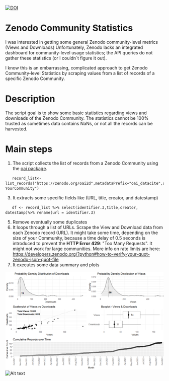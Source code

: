 
[![DOI](https://zenodo.org/badge/DOI/10.5281/zenodo.10033314.svg)](https://doi.org/10.5281/zenodo.10033314)

# Zenodo Community Statistics
I was interested in getting some general Zenodo community-level metrics (Views and Downloads)
Unfortunately, Zenodo lacks an integrated dashboard for community-level usage statistics; the API queries do not gather these statistics (or I couldn´t figure it out). 

I know this is an embarrassing, complicated approach to get Zenodo Community-level Statistics by scraping values from a list of records of a specific Zenodo Community. 



# Description
The script goal is to show some basic statistics regarding views and downloads of the Zenodo Community.
The statistics cannot be 100% trusted as sometimes data contains NaNs, or not all the records can be harvested.

# Main steps
1) The script collects the list of records from a Zenodo Community using the [oai package](https://cran.r-project.org/web/packages/oai/index.html).
```
   record_list<- list_records("https://zenodo.org/oai2d",metadataPrefix="oai_datacite",set="user-YourCommunity")
```
3) It extracts some specific fields like (URL, title, creator, and datestamp)
```
   df <- record_list %>% select(identifier.3,title,creator, datestamp)%>% rename(url = identifier.3)  
```
5) Remove eventually some duplicates
6) It loops through a list of URLs. Scrape the View and Download data from each Zenodo record (URL).
It might take some time, depending on the size of your Community, because a time delay of 0.5 seconds is introduced
to  prevent the **HTTP Error 429**: "Too Many Requests". It might not work for large communities.
More info on rate limits are here: https://developers.zenodo.org/?python#how-to-verify-your-quot-zenodo-json-quot-file
7) It executes some data summary and plots
   
![ZenodoStats](https://github.com/sdellachiesa/ZenodoCommunityStats/blob/main/ZenodoStatistics.png)
![Alt text](https://assets.digitalocean.com/articles/alligator/boo.svg "a title")

